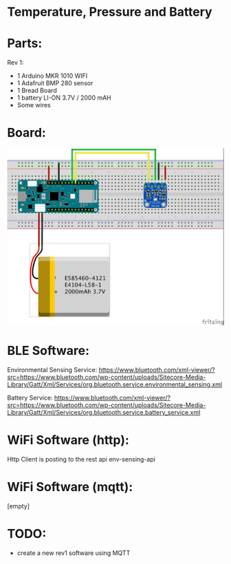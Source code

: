 # Temperature, Pressure and Battery

Parts:
======
Rev 1:
- 1 Arduino MKR 1010 WIFI
- 1 Adafruit BMP 280 sensor
- 1 Bread Board
- 1 battery LI-ON 3.7V / 2000 mAH
- Some wires


Board:
======
![board](https://github.com/destouma/envsensing/blob/master/Board/EnvSensingRev1.jpg)


BLE Software:
=============
Environmental Sensing Service:
https://www.bluetooth.com/xml-viewer/?src=https://www.bluetooth.com/wp-content/uploads/Sitecore-Media-Library/Gatt/Xml/Services/org.bluetooth.service.environmental_sensing.xml

Battery Service:
https://www.bluetooth.com/xml-viewer/?src=https://www.bluetooth.com/wp-content/uploads/Sitecore-Media-Library/Gatt/Xml/Services/org.bluetooth.service.battery_service.xml


WiFi Software (http):
=====================
Http Client is posting to the rest api env-sensing-api


WiFi Software (mqtt):
=====================
[empty]


TODO:
=====
- create a new rev1 software using MQTT
